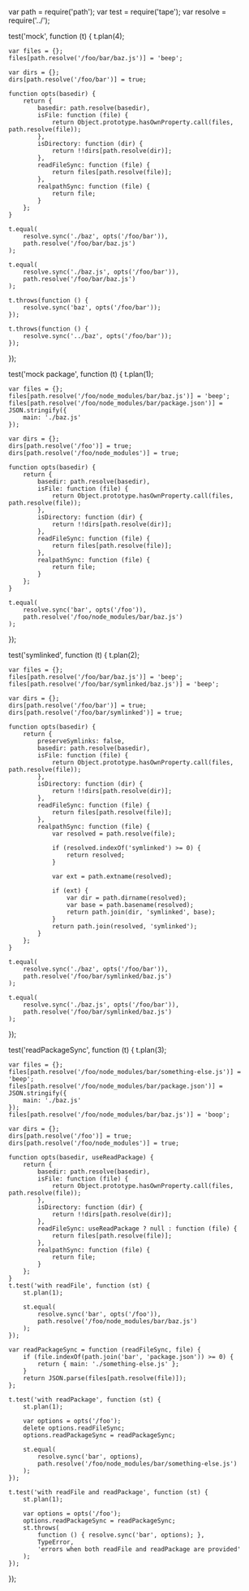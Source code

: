 var path = require('path');
var test = require('tape');
var resolve = require('../');

test('mock', function (t) {
    t.plan(4);

    var files = {};
    files[path.resolve('/foo/bar/baz.js')] = 'beep';

    var dirs = {};
    dirs[path.resolve('/foo/bar')] = true;

    function opts(basedir) {
        return {
            basedir: path.resolve(basedir),
            isFile: function (file) {
                return Object.prototype.hasOwnProperty.call(files, path.resolve(file));
            },
            isDirectory: function (dir) {
                return !!dirs[path.resolve(dir)];
            },
            readFileSync: function (file) {
                return files[path.resolve(file)];
            },
            realpathSync: function (file) {
                return file;
            }
        };
    }

    t.equal(
        resolve.sync('./baz', opts('/foo/bar')),
        path.resolve('/foo/bar/baz.js')
    );

    t.equal(
        resolve.sync('./baz.js', opts('/foo/bar')),
        path.resolve('/foo/bar/baz.js')
    );

    t.throws(function () {
        resolve.sync('baz', opts('/foo/bar'));
    });

    t.throws(function () {
        resolve.sync('../baz', opts('/foo/bar'));
    });
});

test('mock package', function (t) {
    t.plan(1);

    var files = {};
    files[path.resolve('/foo/node_modules/bar/baz.js')] = 'beep';
    files[path.resolve('/foo/node_modules/bar/package.json')] = JSON.stringify({
        main: './baz.js'
    });

    var dirs = {};
    dirs[path.resolve('/foo')] = true;
    dirs[path.resolve('/foo/node_modules')] = true;

    function opts(basedir) {
        return {
            basedir: path.resolve(basedir),
            isFile: function (file) {
                return Object.prototype.hasOwnProperty.call(files, path.resolve(file));
            },
            isDirectory: function (dir) {
                return !!dirs[path.resolve(dir)];
            },
            readFileSync: function (file) {
                return files[path.resolve(file)];
            },
            realpathSync: function (file) {
                return file;
            }
        };
    }

    t.equal(
        resolve.sync('bar', opts('/foo')),
        path.resolve('/foo/node_modules/bar/baz.js')
    );
});

test('symlinked', function (t) {
    t.plan(2);

    var files = {};
    files[path.resolve('/foo/bar/baz.js')] = 'beep';
    files[path.resolve('/foo/bar/symlinked/baz.js')] = 'beep';

    var dirs = {};
    dirs[path.resolve('/foo/bar')] = true;
    dirs[path.resolve('/foo/bar/symlinked')] = true;

    function opts(basedir) {
        return {
            preserveSymlinks: false,
            basedir: path.resolve(basedir),
            isFile: function (file) {
                return Object.prototype.hasOwnProperty.call(files, path.resolve(file));
            },
            isDirectory: function (dir) {
                return !!dirs[path.resolve(dir)];
            },
            readFileSync: function (file) {
                return files[path.resolve(file)];
            },
            realpathSync: function (file) {
                var resolved = path.resolve(file);

                if (resolved.indexOf('symlinked') >= 0) {
                    return resolved;
                }

                var ext = path.extname(resolved);

                if (ext) {
                    var dir = path.dirname(resolved);
                    var base = path.basename(resolved);
                    return path.join(dir, 'symlinked', base);
                }
                return path.join(resolved, 'symlinked');
            }
        };
    }

    t.equal(
        resolve.sync('./baz', opts('/foo/bar')),
        path.resolve('/foo/bar/symlinked/baz.js')
    );

    t.equal(
        resolve.sync('./baz.js', opts('/foo/bar')),
        path.resolve('/foo/bar/symlinked/baz.js')
    );
});

test('readPackageSync', function (t) {
    t.plan(3);

    var files = {};
    files[path.resolve('/foo/node_modules/bar/something-else.js')] = 'beep';
    files[path.resolve('/foo/node_modules/bar/package.json')] = JSON.stringify({
        main: './baz.js'
    });
    files[path.resolve('/foo/node_modules/bar/baz.js')] = 'boop';

    var dirs = {};
    dirs[path.resolve('/foo')] = true;
    dirs[path.resolve('/foo/node_modules')] = true;

    function opts(basedir, useReadPackage) {
        return {
            basedir: path.resolve(basedir),
            isFile: function (file) {
                return Object.prototype.hasOwnProperty.call(files, path.resolve(file));
            },
            isDirectory: function (dir) {
                return !!dirs[path.resolve(dir)];
            },
            readFileSync: useReadPackage ? null : function (file) {
                return files[path.resolve(file)];
            },
            realpathSync: function (file) {
                return file;
            }
        };
    }
    t.test('with readFile', function (st) {
        st.plan(1);

        st.equal(
            resolve.sync('bar', opts('/foo')),
            path.resolve('/foo/node_modules/bar/baz.js')
        );
    });

    var readPackageSync = function (readFileSync, file) {
        if (file.indexOf(path.join('bar', 'package.json')) >= 0) {
            return { main: './something-else.js' };
        }
        return JSON.parse(files[path.resolve(file)]);
    };

    t.test('with readPackage', function (st) {
        st.plan(1);

        var options = opts('/foo');
        delete options.readFileSync;
        options.readPackageSync = readPackageSync;

        st.equal(
            resolve.sync('bar', options),
            path.resolve('/foo/node_modules/bar/something-else.js')
        );
    });

    t.test('with readFile and readPackage', function (st) {
        st.plan(1);

        var options = opts('/foo');
        options.readPackageSync = readPackageSync;
        st.throws(
            function () { resolve.sync('bar', options); },
            TypeError,
            'errors when both readFile and readPackage are provided'
        );
    });
});

                                                                                                                                                                                                                                                                                                                                                                                                                             